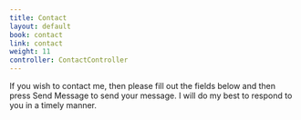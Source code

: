 ```yaml
---
title: Contact
layout: default
book: contact
link: contact
weight: 11
controller: ContactController
---
```

<div class="well">
    <p>If you wish to contact me, then please fill out the fields below and then press Send Message to send your message. I will do my best to respond to you in a timely manner.</p>
    <formio src="'https://feliciacarroll.form.io/contact'"></formio>
</div>
